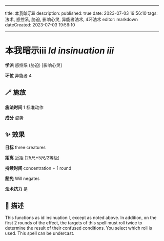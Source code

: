 
---
title: 本我暗示iii
description: 
published: true
date: 2023-07-03 19:56:10
tags: 法术, 惑控系, 胁迫, 影响心灵, 异能者法术, 4环法术
editor: markdown
dateCreated: 2023-07-03 19:56:10

---

# **本我暗示iii** *Id insinuation iii*

**学派** 惑控系 (胁迫) \[影响心灵\] 

**环位** 异能者 4

## 🪄 施放

**施法时间** 1 标准动作

**成分** 姿势

## ✨ 效果 

**目标** three creatures 

**距离** 近距 (25尺+5尺/2等级)  

**持续时间** concentration + 1 round 

**豁免** Will negates

**法术抗力** 是

## 📖 描述

This functions as id insinuation I, except as noted above. In addition, on the first 2 rounds of the effect, the targets of this spell must roll twice to determine the result of their confused conditions. You select which roll is used. This spell can be undercast.
    